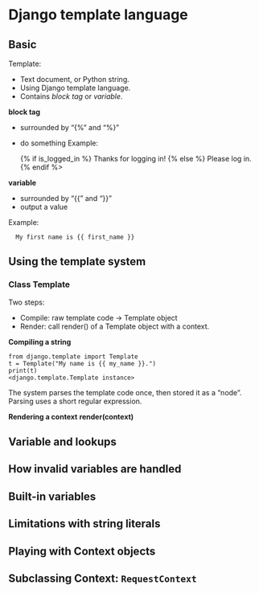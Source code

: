 # Django template language

## Basic
Template:
  - Text document, or Python string.
  - Using Django template language.
  - Contains *block tag* or *variable*.

**block tag**
  - surrounded by “{%” and “%}”
  - do something
  Example:

      {% if is_logged_in %} Thanks for logging in! {% else %} Please log in. {%
endif %>

**variable**
  - surrounded by “{{” and “}}”
  - output a value

  Example:

      My first name is {{ first_name }}

## Using the template system

### Class **Template**
Two steps:
  - Compile: raw template code -> Template object
  - Render: call render() of a Template object with a context.

**Compiling a string**

    from django.template import Template
    t = Template("My name is {{ my_name }}.")
    print(t)
    <django.template.Template instance>

The system parses the template code once, then stored it as a “node”. Parsing uses a short regular expression.

**Rendering a context**
  **render(context)**

## Variable and lookups

## How invalid variables are handled

## Built-in variables

## Limitations with string literals

## Playing with Context objects



## Subclassing Context: `RequestContext`
